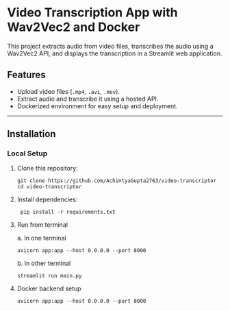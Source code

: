 # Video Transcription App with Wav2Vec2 and Docker

This project extracts audio from video files, transcribes the audio using a Wav2Vec2 API, and displays the transcription in a Streamlit web application.

## Features
- Upload video files (`.mp4`, `.avi`, `.mov`).
- Extract audio and transcribe it using a hosted API.
- Dockerized environment for easy setup and deployment.

---

## Installation

### Local Setup
1. Clone this repository:
   ```
   git clone https://github.com/AchintyaGupta2763/video-transcriptor
   cd video-transcriptor
   ```
2. Install dependencies:
   ```
    pip install -r requirements.txt
   ```
3. Run from terminal
   
   a. In one terminal
      ```
      uvicorn app:app --host 0.0.0.0 --port 8000
      ```
   b. In other terminal
      ```
      streamlit run main.py
      ```
4. Docker backend setup
   ```
   uvicorn app:app --host 0.0.0.0 --port 8000
   ```
